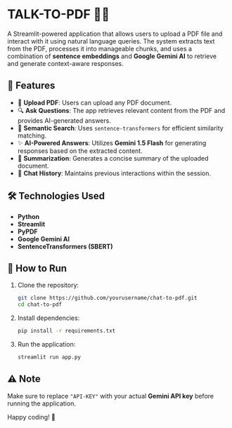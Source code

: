 # TALK-TO-PDF 📄💬  
A Streamlit-powered application that allows users to upload a PDF file and interact with it using natural language queries. The system extracts text from the PDF, processes it into manageable chunks, and uses a combination of **sentence embeddings** and **Google Gemini AI** to retrieve and generate context-aware responses.  

## 🚀 Features  
- 📂 **Upload PDF**: Users can upload any PDF document.  
- 🔍 **Ask Questions**: The app retrieves relevant content from the PDF and provides AI-generated answers.  
- 🧠 **Semantic Search**: Uses `sentence-transformers` for efficient similarity matching.  
- ✨ **AI-Powered Answers**: Utilizes **Gemini 1.5 Flash** for generating responses based on the extracted content.  
- 📝 **Summarization**: Generates a concise summary of the uploaded document.  
- 💬 **Chat History**: Maintains previous interactions within the session.  

## 🛠️ Technologies Used  
- **Python**  
- **Streamlit**  
- **PyPDF**  
- **Google Gemini AI**  
- **SentenceTransformers (SBERT)**  

## 📌 How to Run  
1. Clone the repository:  
   ```bash
   git clone https://github.com/yourusername/chat-to-pdf.git
   cd chat-to-pdf
   ```
2. Install dependencies:  
   ```bash
   pip install -r requirements.txt
   ```
3. Run the application:  
   ```bash
   streamlit run app.py
   ```

## ⚠️ Note  
Make sure to replace `"API-KEY"` with your actual **Gemini API key** before running the application.  

Happy coding! 🚀
